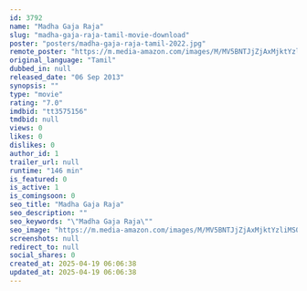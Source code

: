 ```yaml
---
id: 3792
name: "Madha Gaja Raja"
slug: "madha-gaja-raja-tamil-movie-download"
poster: "posters/madha-gaja-raja-tamil-2022.jpg"
remote_poster: "https://m.media-amazon.com/images/M/MV5BNTJjZjAxMjktYzliMS00M2I4LTg0OWUtM2QyNWEwNWQyZDQ4XkEyXkFqcGdeQXVyNDY5MTUyNjU@._V1_SX300.jpg"
original_language: "Tamil"
dubbed_in: null
released_date: "06 Sep 2013"
synopsis: ""
type: "movie"
rating: "7.0"
imdbid: "tt3575156"
tmdbid: null
views: 0
likes: 0
dislikes: 0
author_id: 1
trailer_url: null
runtime: "146 min"
is_featured: 0
is_active: 1
is_comingsoon: 0
seo_title: "Madha Gaja Raja"
seo_description: ""
seo_keywords: "\"Madha Gaja Raja\""
seo_image: "https://m.media-amazon.com/images/M/MV5BNTJjZjAxMjktYzliMS00M2I4LTg0OWUtM2QyNWEwNWQyZDQ4XkEyXkFqcGdeQXVyNDY5MTUyNjU@._V1_SX300.jpg"
screenshots: null
redirect_to: null
social_shares: 0
created_at: 2025-04-19 06:06:38
updated_at: 2025-04-19 06:06:38
---
```


